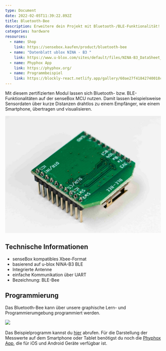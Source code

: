 ```yaml
---
type: Document
date: 2022-02-05T11:39:22.892Z
title: Bluetooth-Bee
description: Erweitere dein Projekt mit Bluetooth-/BLE-Funktionalität!
categories: hardware
resources:
  - name: Shop
    link: https://sensebox.kaufen/product/bluetooth-bee
  - name: "Datenblatt ublox NINA - B3 "
    link: https://www.u-blox.com/sites/default/files/NINA-B3_DataSheet_UBX-17052099.pdf
  - name: Phyphox App
    link: https://phyphox.org/
  - name: Programmbeispiel
    link: https://blockly-react.netlify.app/gallery/60ae27f41842740018c65b07
---
```

Mit diesem zertifizierten Modul lassen sich Bluetooth- bzw. BLE-Funktionalitäten auf der senseBox MCU nutzen. Damit lassen beispielsweise Sensordaten über kurze Distanzen drahtlos zu einem Empfänger, wie einem Smartphone, übertragen und visualisieren. 

![](/images/2022-02-05-bluetooth-bee/blebee_top.png)

## Technische Informationen

* senseBox kompatibles Xbee-Format
* basierend auf u-blox NINA-B3 BLE
* Integrierte Antenne
* einfache Kommunikation über UART
* Bezeichnung: BLE-Bee

## Programmierung

Das Bluetooth-Bee kann über unsere graphische Lern- und Programmierumgebung programmiert werden. 



![](/images/2022-02-05-bluetooth-bee/phyphoxco2-messgerät.svg)

Das Beispielprogramm kannst du [hier](https://blockly-react.netlify.app/gallery/60ae27f41842740018c65b07) abrufen. Für die Darstellung der Messwerte auf dem Smartphone oder Tablet benötigst du noch die [Phyphox App](https://phyphox.org/), die für iOS und Android Geräte verfügbar ist.
